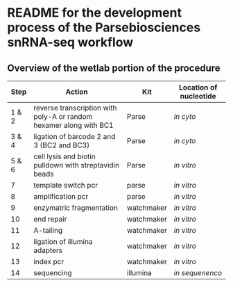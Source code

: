 # README for the development process of the Parsebiosciences snRNA-seq workflow

## Overview of the wetlab portion of the procedure

| Step  | Action                                                             | Kit        | Location of nucleotide |
| ---   | ---                                                                | ---        | ---                    |
| 1 & 2 | reverse transcription with poly-A or random hexamer along with BC1 | Parse      | *in cyto*            |
| 3 & 4 | ligation of barcode 2 and 3 (BC2 and BC3)                          | Parse      | *in cyto*            |
| 5 & 6 | cell lysis and biotin pulldown with streptavidin beads             | Parse      | *in vitro*           |
| 7     | template switch pcr                                                | parse      | *in vitro*           |
| 8     | amplification pcr                                                  | parse      | *in vitro*           |
| 9     | enzymatric fragmentation                                           | watchmaker | *in vitro*           |
| 10    | end repair                                                         | watchmaker | *in vitro*           |
| 11    | A-tailing                                                          | watchmaker | *in vitro*           |
| 12    | ligation of illumina adapters                                      | watchmaker | *in vitro*           |
| 13    | index pcr                                                          | watchmaker | *in vitro*           |
| 14    | sequencing                                                         | illumina   | *in sequenenco*      |

